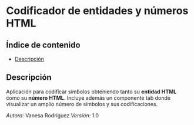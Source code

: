 # Codificador de entidades y números HTML

## Índice de contenido
- [Descripción](#descripción)


## Descripción

Aplicación para codificar símbolos obteniendo tanto su
**entidad HTML** como su **número HTML**. 
 Incluye además un componente tab donde visualizar un 
 amplio número de símbolos y sus codificaciones.

*Autora:* Vanesa Rodríguez
*Versión:* 1.0


